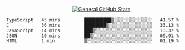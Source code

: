 <p align="center">
  <a href="https://github.com/AndyDevv">
    <img src="https://github-readme-stats.vercel.app/api?username=AndyDevv&custom_title=General%20GitHub%20Stats&theme=aura_dark" alt="General GitHub Stats">
  </a>
</p>

<!--START_SECTION:waka-->
```text
TypeScript   45 mins         ██████████▒░░░░░░░░░░░░░░   41.57 % 
C            36 mins         ████████▒░░░░░░░░░░░░░░░░   33.13 % 
JavaScript   14 mins         ███▒░░░░░░░░░░░░░░░░░░░░░   13.37 % 
JSON         10 mins         ██▒░░░░░░░░░░░░░░░░░░░░░░   09.91 % 
HTML         1 min           ▒░░░░░░░░░░░░░░░░░░░░░░░░   01.19 % 
```
<!--END_SECTION:waka-->
